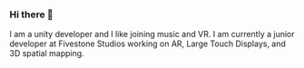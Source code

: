 ### Hi there 👋

I am a unity developer and I like joining music and VR. I am currently a junior developer at Fivestone Studios working on AR, Large Touch Displays, and 3D spatial mapping. 

<!--
**robertncoomber/robertncoomber** is a ✨ _special_ ✨ repository because its `README.md` (this file) appears on your GitHub profile.

Here are some ideas to get you started:

- 🔭 I’m currently working on ...
- 🌱 I’m currently learning ...
- 👯 I’m looking to collaborate on ...
- 🤔 I’m looking for help with ...
- 💬 Ask me about ...
- 📫 How to reach me: ...
- 😄 Pronouns: ...
- ⚡ Fun fact: ...
-->
